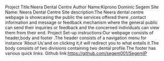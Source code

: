Project Title:Neera Dental Centre
Author Name:Kiprono Dominic Segem
Site Name: Neera Dental Centre
Site description:The Neera dental centre webpage is showcasing the public the services offered there ,contact information and message or feedback mechanism where the general public can send their inquiries or feedback and the concerned individuals can view them from their end.
Project Set-up instructions:Our webpage consists of header,body and footer .The header consists of a navigation menu for instance 'About Us'and on clicking it,it will redirect you to what entails it.The body consists of two divisions containing two dental profile.The footer has various quick links.
Github link:https://github.com/segem001/SegemIP
